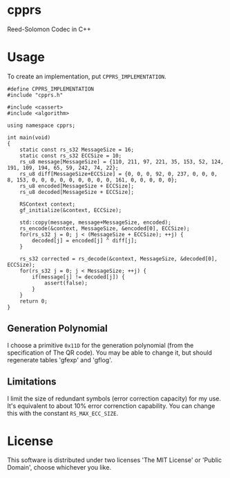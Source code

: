 # cpprs
Reed-Solomon Codec in C++

# Usage
To create an implementation, put `CPPRS_IMPLEMENTATION`.

```
#define CPPRS_IMPLEMENTATION
#include "cpprs.h"

#include <cassert>
#include <algorithm>

using namespace cpprs;

int main(void)
{
    static const rs_s32 MessageSize = 16;
    static const rs_s32 ECCSize = 10;
    rs_u8 message[MessageSize] = {110, 211, 97, 221, 35, 153, 52, 124, 191, 109, 194, 65, 59, 242, 74, 22};
    rs_u8 diff[MessageSize+ECCSize] = {0, 0, 0, 92, 0, 237, 0, 0, 0, 8, 153, 0, 0, 0, 0, 0, 0, 0, 0, 0, 161, 0, 0, 0, 0, 0};
    rs_u8 encoded[MessageSize + ECCSize];
    rs_u8 decoded[MessageSize + ECCSize];

    RSContext context;
    gf_initialize(&context, ECCSize);

    std::copy(message, message+MessageSize, encoded);
    rs_encode(&context, MessageSize, &encoded[0], ECCSize);
    for(rs_s32 j = 0; j < (MessageSize + ECCSize); ++j) {
        decoded[j] = encoded[j] ^ diff[j];
    }

    rs_s32 corrected = rs_decode(&context, MessageSize, &decoded[0], ECCSize);
    for(rs_s32 j = 0; j < MessageSize; ++j) {
        if(message[j] != decoded[j]) {
            assert(false);
        }
    }
    return 0;
}
```

## Generation Polynomial
I choose a primitive `0x11D` for the generation polynomial (from the specification of The QR code).
You may be able to change it, but should regenerate tables 'gfexp' and 'gflog'.

## Limitations
I limit the size of redundant symbols (error correction capacity) for my use. It's equivalent to about 10% error correnction capability.
You can change this with the constant `RS_MAX_ECC_SIZE`.

# License
This software is distributed under two licenses 'The MIT License' or 'Public Domain', choose whichever you like.

